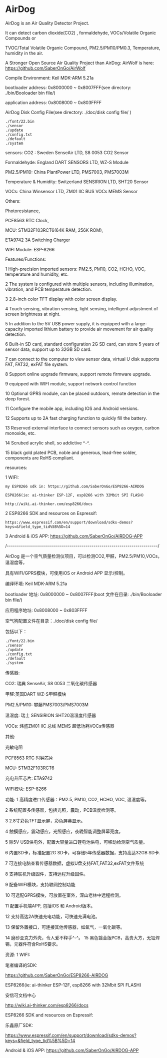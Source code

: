 # AirDog

AirDog is an Air Quality Detector Project.

It can detect carbon dioxide(CO2) , formaldehyde, VOCs/Volatile Organic Compounds or 

TVOC/Total Volatile Organic Compound, PM2.5/PM10/PM0.3, Temperature, humidity in the air.


A Stronger Open Source Air Quality Project than AirDog: AirWolf is here: https://github.com/SaberOnGo/AirWolf


Compile Environment:   Keil MDK-ARM 5.21a

bootloader address:    0x8000000 ~  0x8007FFF(see directory: ./bin/Booloader bin file/)

application address:   0x8008000 ~  0x803FFFF



AirDog Disk Config File(see directory: ./doc/disk config file/ )

	./font/22.bin
	./sensor
	./update
	./config.txt
	./default
	./system



sensors: 
CO2  :  Sweden SenseAir LTD, S8 0053 CO2 Sensor

Formaldehyde: England DART SENSORS LTD, WZ-S Module

PM2.5/PM10:  China PlantPower LTD, PMS7003, PMS7003M

Temperature & Humidity: Switzerland SENSIRION LTD, SHT20 Sensor

VOCs: China Winsensor LTD, ZM01 IIC BUS VOCs MEMS Sensor


Others:

Photoresistance,  

PCF8563 RTC Clock, 

MCU: STM32F103RCT6(64K RAM, 256K ROM), 

ETA9742 3A Switching Charger

WIFI Module: ESP-8266


Features/Functions:

1    High-precision imported sensors: PM2.5, PM10, CO2, HCHO, VOC, temperature and humidity, etc.

2    The system is configured with multiple sensors, including illumination, vibration, and PCB temperature detection.

3    2.8-inch color TFT display with color screen display.

4    Touch sensing, vibration sensing, light sensing, intelligent adjustment of screen brightness at night.

5    In addition to the 5V USB power supply, it is equipped with a large-capacity imported lithium battery to provide air movement for air quality detection.

6    Built-in SD card, standard configuration 2G SD card, can store 5 years of sensor data, support up to 32GB SD card.

7    can connect to the computer to view sensor data, virtual U disk supports FAT, FAT32, exFAT file system.

8    Support online upgrade firmware, support remote firmware upgrade.

9    equipped with WIFI module, support network control function

10   Optional GPRS module, can be placed outdoors, remote detection in the deep forest.

11   Configure the mobile app, including IOS and Android versions.

12   Supports up to 2A fast charging function to quickly fill the battery.

13   Reserved external interface to connect sensors such as oxygen, carbon monoxide, etc.

14   Scrubed acrylic shell, so addictive ^-^.

15   black gold plated PCB, noble and generous, lead-free solder, components are RoHS compliant.


resources:

1 WIFI: 

	my ESP8266 sdk in: https://github.com/SaberOnGo/ESP8266-AIRDOG

	ESP8266(ie: ai-thinker ESP-12F, esp8266 with 32Mbit SPI FLASH)

	http://wiki.ai-thinker.com/esp8266/docs

2 ESP8266 SDK and resources on Espressif:

	https://www.espressif.com/en/support/download/sdks-demos?keys=&field_type_tid%5B%5D=14


3 Android & iOS APP:
	https://github.com/SaberOnGo/AIRDOG-APP




/---------------------------------------------------------------------------/

AirDog 是一个空气质量检测仪项目，可以检测CO2,甲醛，PM2.5/PM10,VOCs，温湿度等，

具有WIFI/GPRS模块，可使用iOS or Android APP 显示/控制。




编译环境:   Keil MDK-ARM 5.21a

bootloader 地址:    0x8000000 ~  0x8007FFF(boot 文件在目录: ./bin/Booloader bin file/)

应用程序地址:        0x8008000 ~  0x803FFFF



空气狗配置文件在目录：./doc/disk config file/ 

包括以下：

	./font/22.bin
	./sensor
	./update
	./config.txt
	./default
	./system


	
传感器:

CO2: 瑞典 SenseAir, S8 0053 二氧化碳传感器

甲醛:英国DART WZ-S甲醛模块

PM2.5/PM10: 攀藤PMS7003/PMS7003M

温湿度: 瑞士 SENSIRION SHT20温湿度传感器

VOCs: 炜盛ZM01 IIC 总线 MEMS 超低功耗VOCs传感器


其他:

光敏电阻

PCF8563 RTC 时钟芯片

MCU: STM32F103RCT6

充电升压芯片: ETA9742

WIFI模块: ESP-8266

功能:
1     高精度进口传感器：PM2.5, PM10, CO2, HCHO, VOC, 温湿度等。

2     系统配置多传感器，包括光照，震动，PCB温度检测等。

3     2.8寸彩色TFT显示屏，彩色屏幕显示。

4     触摸感应，震动感应，光照感应，夜晚智能调整屏幕亮度。

5     除5V USB供电外，配置大容量进口锂电池供电，可移动检测空气质量。

6     内置SD卡，标准配置2G SD卡，可存储5年传感器数据，支持高达32GB SD卡.

7     可连接电脑查看传感器数据，虚拟U盘支持FAT,FAT32,exFAT文件系统

8     支持联机升级固件，支持远程升级固件。

9     配备WIFI模块，支持联网控制功能

10    可选配GPRS模块，可放置在室外，深山老林中远程检测。

11    配置手机端APP, 包括IOS 和 Android版本。

12    支持高达2A快速充电功能，可快速充满电池。

13    保留外置接口，可连接其他传感器，如氧气，一氧化碳等。

14    磨砂亚克力外壳，令人爱不释手^-^。
15    黑色镀金版PCB，高贵大方，无铅焊锡，元器件符合RoHS要求。


资源:
1 WIFI: 

笔者编译的SDK: 

https://github.com/SaberOnGo/ESP8266-AIRDOG



ESP8266(ie: ai-thinker ESP-12F, esp8266 with 32Mbit SPI FLASH)

安信可文档中心

http://wiki.ai-thinker.com/esp8266/docs


ESP8266 SDK and resources on Espressif:

乐鑫原厂SDK:

https://www.espressif.com/en/support/download/sdks-demos?keys=&field_type_tid%5B%5D=14


Android & iOS APP:
      https://github.com/SaberOnGo/AIRDOG-APP

